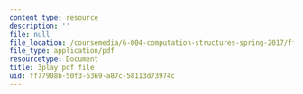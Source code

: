```yaml
---
content_type: resource
description: ''
file: null
file_location: /coursemedia/6-004-computation-structures-spring-2017/ff77908b50f36369a87c58113d73974c_QCo-RtfLzyc.pdf
file_type: application/pdf
resourcetype: Document
title: 3play pdf file
uid: ff77908b-50f3-6369-a87c-58113d73974c
---
```

